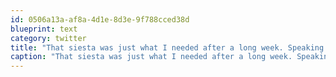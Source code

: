 ```yaml
---
id: 0506a13a-af8a-4d1e-8d3e-9f788cced38d
blueprint: text
category: twitter
title: "That siesta was just what I needed after a long week. Speaking of Siestas, I'm off to Hector's."
caption: "That siesta was just what I needed after a long week. Speaking of Siestas, I'm off to Hector's."
---
```


